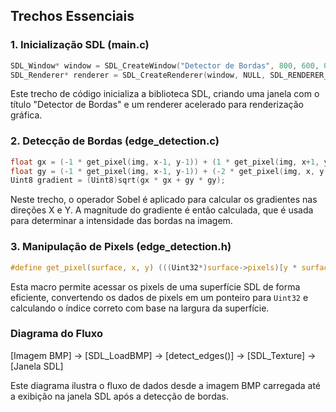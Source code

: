 ## Trechos Essenciais

### 1. Inicialização SDL (main.c)
```c
SDL_Window* window = SDL_CreateWindow("Detector de Bordas", 800, 600, 0);
SDL_Renderer* renderer = SDL_CreateRenderer(window, NULL, SDL_RENDERER_ACCELERATED);
```
Este trecho de código inicializa a biblioteca SDL, criando uma janela com o título "Detector de Bordas" e um renderer acelerado para renderização gráfica.

### 2. Detecção de Bordas (edge_detection.c)
```c
float gx = (-1 * get_pixel(img, x-1, y-1)) + (1 * get_pixel(img, x+1, y-1)) + ...;
float gy = (-1 * get_pixel(img, x-1, y-1)) + (-2 * get_pixel(img, x, y-1)) + ...;
Uint8 gradient = (Uint8)sqrt(gx * gx + gy * gy);
```
Neste trecho, o operador Sobel é aplicado para calcular os gradientes nas direções X e Y. A magnitude do gradiente é então calculada, que é usada para determinar a intensidade das bordas na imagem.

### 3. Manipulação de Pixels (edge_detection.h)
```c
#define get_pixel(surface, x, y) (((Uint32*)surface->pixels)[y * surface->w + x])
```
Esta macro permite acessar os pixels de uma superfície SDL de forma eficiente, convertendo os dados de pixels em um ponteiro para `Uint32` e calculando o índice correto com base na largura da superfície.

###  Diagrama do Fluxo

[Imagem BMP] → [SDL_LoadBMP] → [detect_edges()] → [SDL_Texture] → [Janela SDL]

Este diagrama ilustra o fluxo de dados desde a imagem BMP carregada até a exibição na janela SDL após a detecção de bordas.

